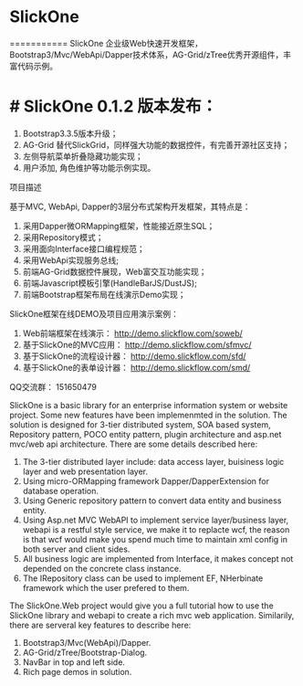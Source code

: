 ﻿# SlickOne
===========
SlickOne 企业级Web快速开发框架，Bootstrap3/Mvc/WebApi/Dapper技术体系，AG-Grid/zTree优秀开源组件，丰富代码示例。

﻿# SlickOne 0.1.2 版本发布：
===========

1. Bootstrap3.3.5版本升级；
2. AG-Grid 替代SlickGrid，同样强大功能的数据控件，有完善开源社区支持；
3. 左侧导航菜单折叠隐藏功能实现；
4. 用户添加, 角色维护等功能示例实现。


项目描述

基于MVC, WebApi, Dapper的3层分布式架构开发框架，其特点是：

1. 采用Dapper微ORMapping框架，性能接近原生SQL；
2. 采用Repository模式；
3. 采用面向Interface接口编程规范；
4. 采用WebApi实现服务总线;
5. 前端AG-Grid数据控件展现，Web富交互功能实现；
6. 前端Javascript模板引擎(HandleBarJS/DustJS);
7. 前端Bootstrap框架布局在线演示Demo实现；


SlickOne框架在线DEMO及项目应用演示案例：

1. Web前端框架在线演示：
http://demo.slickflow.com/soweb/
2. 基于SlickOne的MVC应用：
http://demo.slickflow.com/sfmvc/
3. 基于SlickOne的流程设计器：
http://demo.slickflow.com/sfd/
4. 基于SlickOne的表单设计器：
http://demo.slickflow.com/smd/


QQ交流群：
151650479

SlickOne is a basic library for an enterprise information system or website project. Some new features have been 
implemenmted in the solution. The solution is designed for 3-tier distributed system, SOA based system, Repository pattern, POCO entity pattern, plugin architecture and asp.net mvc/web api architecture. There are some details  described here:

1. The 3-tier distributed layer include: data access layer, buisiness logic layer and web presentation layer.
2. Using micro-ORMapping framework Dapper/DapperExtension for database operation.
3. Using Generic repository pattern to convert data entity and business entity.
4. Using Asp.net MVC WebAPI to implement service layer/business layer, webapi is a restful style service, we make it
   to replacte wcf, the reason is that wcf would make you spend much time to maintain xml config in both server and 
   client sides.
5. All business logic are implemented from Interface, it makes concept not depended on the concrete class instance.
6. The IRepository class can be used to implement EF, NHerbinate framework which the user prefered to them.
 
The SlickOne.Web project would give you a full tutorial how to use the SlickOne library and webapi to create a rich mvc web
application. Similarily, there are serveral key features to describe here:

1. Bootstrap3/Mvc(WebApi)/Dapper.
2. AG-Grid/zTree/Bootstrap-Dialog.
3. NavBar in top and left side.
4. Rich page demos in solution.

  

